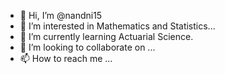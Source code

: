 - 👋 Hi, I’m @nandni15
- 👀 I’m interested in Mathematics and Statistics...
- 🌱 I’m currently learning Actuarial Science.
- 💞️ I’m looking to collaborate on ...
- 📫 How to reach me ...

<!---
nandni15/nandni15 is a ✨ special ✨ repository because its `README.md` (this file) appears on your GitHub profile.
You can click the Preview link to take a look at your changes.
--->
